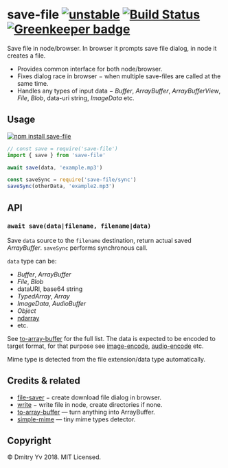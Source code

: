 # save-file [![unstable](https://img.shields.io/badge/stability-unstable-green.svg)](http://github.com/badges/stability-badges) [![Build Status](https://img.shields.io/travis/dy/save-file.svg)](https://travis-ci.org/dy/save-file) [![Greenkeeper badge](https://badges.greenkeeper.io/dy/save-file.svg)](https://greenkeeper.io/)

Save file in node/browser. In browser it prompts save file dialog, in node it creates a file.

* Provides common interface for both node/browser.
* Fixes dialog race in browser − when multiple save-files are called at the same time.
* Handles any types of input data − _Buffer_, _ArrayBuffer_, _ArrayBufferView_, _File_, _Blob_, data-uri string, _ImageData_ etc.

## Usage

[![npm install save-file](https://nodei.co/npm/save-file.png?mini=true)](https://npmjs.org/package/save-file/)

```js
// const save = require('save-file')
import { save } from 'save-file'

await save(data, 'example.mp3')

const saveSync = require('save-file/sync')
saveSync(otherData, 'example2.mp3')
```

## API

### `await save(data|filename, filename|data)`

Save `data` source to the `filename` destination, return actual saved _ArrayBuffer_. `saveSync` performs synchronous call.

`data` type can be:
* _Buffer_, _ArrayBuffer_
* _File_, _Blob_
* dataURI, base64 string
* _TypedArray_, _Array_
* _ImageData_, _AudioBuffer_
* _Object_
* [ndarray](https://github.com/scijs/ndarray)
* etc.

See [to-array-buffer](https://github.com/dy/to-array-buffer) for the full list. The data is expected to be encoded to target format, for that purpose see [image-encode](https://ghub.io/image-encode), [audio-encode](https://ghub.io/audio-encode) etc.

Mime type is detected from the file extension/data type automatically.


## Credits & related

* [file-saver](https://npmjs.org/package/file-saver) − create download file dialog in browser.
* [write](https://npmjs.org/package/write) − write file in node, create directories if none.
* [to-array-buffer](https://github.com/dy/to-array-buffer) — turn anything into ArrayBuffer.
* [simple-mime](https://npmjs.org/package/simple-mime) — tiny mime types detector.

## Copyright

© Dmitry Yv 2018. MIT Licensed.
